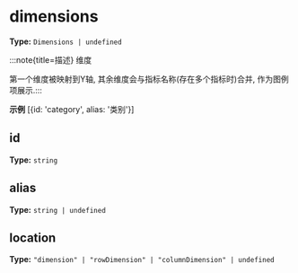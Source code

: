 # dimensions

**Type:** `Dimensions | undefined`

:::note{title=描述}
维度



第一个维度被映射到Y轴, 其余维度会与指标名称(存在多个指标时)合并, 作为图例项展示.:::

**示例**
[{id: 'category', alias: '类别'}]



## id

**Type:** `string`

## alias

**Type:** `string | undefined`

## location

**Type:** `"dimension" | "rowDimension" | "columnDimension" | undefined`

